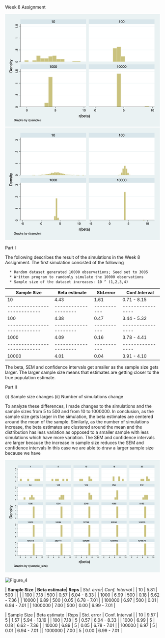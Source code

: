 Week 8 Assignment

![Figure_1](outputs/part1_50.png)
![Figure_2](outputs/part1_500.png)

Part I

The following describes the result of the simulations in the Week 8 Assignment.
The first simulation consisted of the following  

      * Random dataset generated 10000 observations; Seed set to 3005
      * Written program to randomly simulate the 10000 observations
      * Sample size of the dataset increases: 10 ^ (1,2,3,4)

|       Sample Size        |    Beta estimate   | Std.error |  Conf.Interval |
-------------------------- | -------------------|-----------|----------------
|          10              |        4.43        |    1.61   |  0.71 - 8.15  |
---------------------------|--------------------|-----------|----------------
|          100             |         4.38       |    0.47   |   3.44 - 5.32  |
---------------------------|--------------------|-----------|----------------
|         1000             |         4.09       |   0.16    |   3.78 - 4.41  |
---------------------------|--------------------|-----------|----------------
|        10000             |         4.01       |    0.04   |   3.91 - 4.10  |

The beta, SEM and confidence intervals get smaller as the sample size gets larger. The larger sample size means that estimates   are getting closer to the true population estimate.

Part II

(i) Sample size changes
(ii) Number of simulations change

To analyze these differences, I made changes to the simulations and the sample sizes from 5 to 500 and from 10 to 1000000.
In conclusion, as the sample size gets larger in the simulation, the beta estimates are centered around the mean of the sample. Similarly, as the number of simulations increase, the beta estimates are clustered around the mean and the distribution has less variation as opposed to a smaller sample with less simulations which have more variation. The SEM and confidence intervals are larger because the increase in sample size reduces the SEM and confidence intervals
In this case we are able to draw a larger sample size because we have


![Figure_3](outputs/part_two_five.png)

![Figure_4](output/power_twenty_500.png)

|       **Sample Size**    |   **Beta estimate**| **Reps**    | *Std. error*| *Conf. Interval* |
|          10              |       5.81         |     500     |            |                |
|          100             |       7.18         |     500     |   0.57     |  6.04 - 8.33   |
|          1000            |       6.99         |     500     |   0.18     |  6.62 - 7.36   |
|          10000           |       6.89         |     500     |   0.05     |  6.78 - 7.01   |
|          100000          |       6.97         |     500     |   0.01     |  6.94 - 7.01   |
|          1000000         |       7.00         |     500     |   0.00     |  6.99 - 7.01   |

|       Sample Size        |    Beta estimate   |   Reps    | Std. error | Conf. Interval |
|          10              |       9.57         |     5     |   1.57     | 5.94 - 13.19   |
|          100             |       7.18         |     5     |   0.57     |  6.04 - 8.33   |
|          1000            |       6.99         |     5     |   0.18     |  6.62 - 7.36   |
|          10000           |       6.89         |     5     |   0.05     |  6.78 - 7.01   |
|          100000          |       6.97         |     5     |    0.01    |  6.94 - 7.01   |
|          1000000         |       7.00         |     5     |   0.00     |  6.99 - 7.01   |

